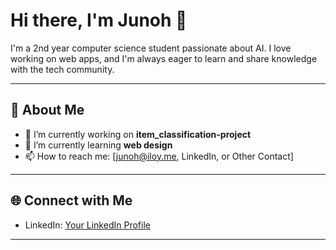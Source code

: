 # Hi there, I'm Junoh 👋

I'm a 2nd year computer science student passionate about AI. I love working on web apps, and I'm always eager to learn and share knowledge with the tech community.

---

## 🚀 About Me

- 🔭 I’m currently working on **item_classification-project**
- 🌱 I’m currently learning **web design**
- 📫 How to reach me: [junoh@iloy.me, LinkedIn, or Other Contact]
---

## 🌐 Connect with Me

<!-- Add links to social media, blog, or portfolio -->
- LinkedIn: [Your LinkedIn Profile](https://www.linkedin.com/in/junoh-loy-a72928291/)

---

